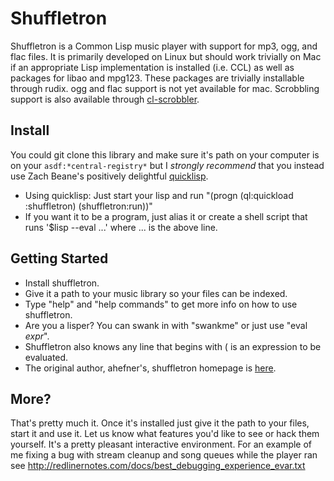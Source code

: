 # Shuffletron

Shuffletron is a Common Lisp music player with support for mp3, ogg, and flac files. It is primarily developed on Linux but should work trivially on Mac if an appropriate Lisp implementation is installed (i.e. CCL) as well as packages for libao and mpg123. These packages are trivially installable through rudix. ogg and flac support is not yet available for mac. Scrobbling support is also available through [cl-scrobbler](http://github.com/redline6561/cl-scrobbler/).

## Install
You could git clone this library and make sure it's path on your computer is on your ```asdf:*central-registry*``` but I _strongly recommend_ that you instead use Zach Beane's positively delightful [quicklisp](http://quicklisp.org/).

* Using quicklisp: Just start your lisp and run "(progn (ql:quickload :shuffletron) (shuffletron:run))"
* If you want it to be a program, just alias it or create a shell script that runs '$lisp --eval ...' where ... is the above line.

## Getting Started
 * Install shuffletron.
 * Give it a path to your music library so your files can be indexed.
 * Type "help" and "help commands" to get more info on how to use shuffletron.
 * Are you a lisper? You can swank in with "swankme" or just use "eval _expr_".
 * Shuffletron also knows any line that begins with ( is an expression to be evaluated.
 * The original author, ahefner's, shuffletron homepage is [here](http://vintage-digital.com/hefner/software/shuffletron/).

## More?
That's pretty much it. Once it's installed just give it the path to your files, start it and use it. Let us know what features you'd like to see or hack them yourself. It's a pretty pleasant interactive environment. For an example of me fixing a bug with stream cleanup and song queues while the player ran see http://redlinernotes.com/docs/best_debugging_experience_evar.txt
